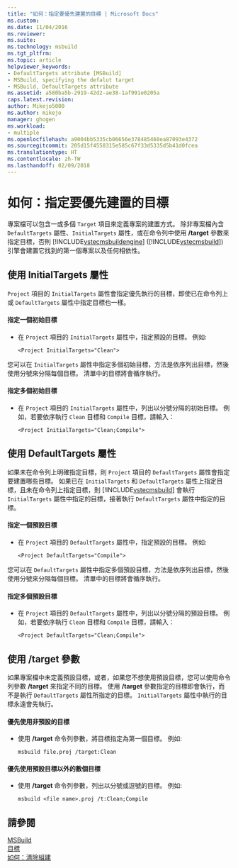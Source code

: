 ```yaml
---
title: "如何：指定要優先建置的目標 | Microsoft Docs"
ms.custom: 
ms.date: 11/04/2016
ms.reviewer: 
ms.suite: 
ms.technology: msbuild
ms.tgt_pltfrm: 
ms.topic: article
helpviewer_keywords:
- DefaultTargets attribute [MSBuild]
- MSBuild, specifying the defalut target
- MSBuild, DefaultTargets attribute
ms.assetid: a580ba5b-2919-42d2-ae38-1af991e0205a
caps.latest.revision: 
author: Mikejo5000
ms.author: mikejo
manager: ghogen
ms.workload:
- multiple
ms.openlocfilehash: a9004bb5335cb06656e378485460ea87093e4372
ms.sourcegitcommit: 205d15f4558315e585c67f33d5335d5b41d0fcea
ms.translationtype: HT
ms.contentlocale: zh-TW
ms.lasthandoff: 02/09/2018
---
```

# <a name="how-to-specify-which-target-to-build-first"></a>如何：指定要優先建置的目標
專案檔可以包含一或多個 `Target` 項目來定義專案的建置方式。 除非專案檔內含 `DefaultTargets` 屬性、`InitialTargets` 屬性，或在命令列中使用 **/target** 參數來指定目標，否則 [!INCLUDE[vstecmsbuildengine](../msbuild/includes/vstecmsbuildengine_md.md)] ([!INCLUDE[vstecmsbuild](../extensibility/internals/includes/vstecmsbuild_md.md)]) 引擎會建置它找到的第一個專案以及任何相依性。  
  
## <a name="using-the-initialtargets-attribute"></a>使用 InitialTargets 屬性  
 `Project` 項目的 `InitialTargets` 屬性會指定優先執行的目標，即使已在命令列上或 `DefaultTargets` 屬性中指定目標也一樣。  
  
#### <a name="to-specify-one-initial-target"></a>指定一個初始目標  
  
-   在 `Project` 項目的 `InitialTargets` 屬性中，指定預設的目標。 例如:   
  
     `<Project InitialTargets="Clean">`  
  
 您可以在 `InitialTargets` 屬性中指定多個初始目標，方法是依序列出目標，然後使用分號來分隔每個目標。 清單中的目標將會循序執行。  
  
#### <a name="to-specify-more-than-one-initial-target"></a>指定多個初始目標  
  
-   在 `Project` 項目的 `InitialTargets` 屬性中，列出以分號分隔的初始目標。 例如，若要依序執行 `Clean` 目標和 `Compile` 目標，請輸入：  
  
     `<Project InitialTargets="Clean;Compile">`  
  
## <a name="using-the-defaulttargets-attribute"></a>使用 DefaultTargets 屬性  
 如果未在命令列上明確指定目標，則 `Project` 項目的 `DefaultTargets` 屬性會指定要建置哪些目標。 如果已在 `InitialTargets` 和 `DefaultTargets` 屬性上指定目標，且未在命令列上指定目標，則 [!INCLUDE[vstecmsbuild](../extensibility/internals/includes/vstecmsbuild_md.md)] 會執行 `InitialTargets` 屬性中指定的目標，接著執行 `DefaultTargets` 屬性中指定的目標。  
  
#### <a name="to-specify-one-default-target"></a>指定一個預設目標  
  
-   在 `Project` 項目的 `DefaultTargets` 屬性中，指定預設的目標。 例如:   
  
     `<Project DefaultTargets="Compile">`  
  
 您可以在 `DefaultTargets` 屬性中指定多個預設目標，方法是依序列出目標，然後使用分號來分隔每個目標。 清單中的目標將會循序執行。  
  
#### <a name="to-specify-more-than-one-default-target"></a>指定多個預設目標  
  
-   在 `Project` 項目的 `DefaultTargets` 屬性中，列出以分號分隔的預設目標。 例如，若要依序執行 `Clean` 目標和 `Compile` 目標，請輸入：  
  
     `<Project DefaultTargets="Clean;Compile">`  
  
## <a name="using-the-target-switch"></a>使用 /target 參數  
 如果專案檔中未定義預設目標，或者，如果您不想使用預設目標，您可以使用命令列參數 **/target** 來指定不同的目標。 使用 **/target** 參數指定的目標即會執行，而不是執行 `DefaultTargets` 屬性所指定的目標。 `InitialTargets` 屬性中執行的目標永遠會先執行。  
  
#### <a name="to-use-a-target-other-than-the-default-target-first"></a>優先使用非預設的目標  
  
-   使用 **/target** 命令列參數，將目標指定為第一個目標。 例如:   
  
     `msbuild file.proj /target:Clean`  
  
#### <a name="to-use-several-targets-other-than-the-default-targets-first"></a>優先使用預設目標以外的數個目標  
  
-   使用 **/target** 命令列參數，列出以分號或逗號的目標。 例如:   
  
     `msbuild <file name>.proj /t:Clean;Compile`  
  
## <a name="see-also"></a>請參閱
  [ MSBuild](../msbuild/msbuild.md)  
 [目標](../msbuild/msbuild-targets.md)   
 [如何：清除組建](../msbuild/how-to-clean-a-build.md)
